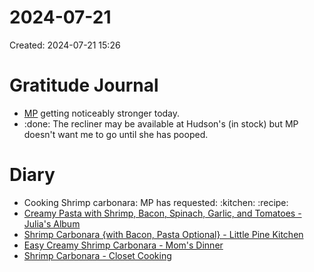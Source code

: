 # 2024-07-21
Created: 2024-07-21 15:26

# Gratitude Journal 

- [MP](/MP.md) getting noticeably stronger today.
- :done: The recliner may be available at Hudson's (in stock) but MP doesn't want me to go until she has pooped. 

# Diary 

- Cooking Shrimp carbonara: MP has requested: :kitchen: :recipe:
- [Creamy Pasta with Shrimp, Bacon, Spinach, Garlic, and Tomatoes - Julia's Album](https://juliasalbum.com/creamy-pasta-with-shrimp-bacon-spinach-garlic-and-tomatoes/ "Creamy Pasta with Shrimp, Bacon, Spinach, Garlic, and Tomatoes - Julia's Album")
- [Shrimp Carbonara {with Bacon, Pasta Optional} - Little Pine Kitchen](https://www.thelittlepine.com/shrimp-carbonara/ "Shrimp Carbonara {with Bacon, Pasta Optional} - Little Pine Kitchen")
- [Easy Creamy Shrimp Carbonara - Mom's Dinner](https://momsdinner.net/shrimp-carbonara/ "Easy Creamy Shrimp Carbonara - Mom's Dinner")
- [Shrimp Carbonara - Closet Cooking](https://www.closetcooking.com/shrimp-carbonara/ "Shrimp Carbonara - Closet Cooking")

